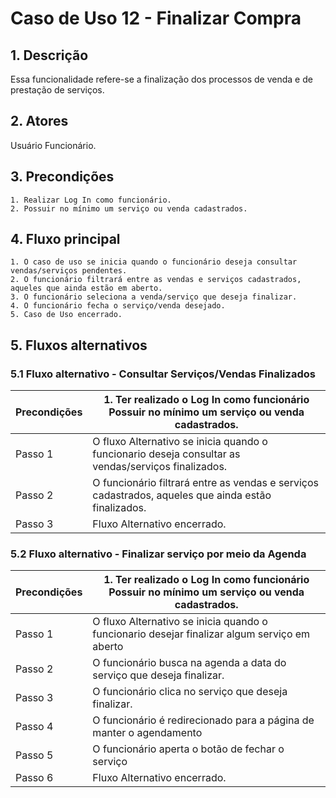 # Caso de Uso 12 - Finalizar Compra

## 1. Descrição
Essa funcionalidade refere-se a finalização dos processos de venda e de prestação de serviços.

## 2. Atores
Usuário Funcionário.

## 3. Precondições

	1. Realizar Log In como funcionário.
	2. Possuir no mínimo um serviço ou venda cadastrados.
 
## 4. Fluxo principal

    1. O caso de uso se inicia quando o funcionário deseja consultar vendas/serviços pendentes.
    2. O funcionário filtrará entre as vendas e serviços cadastrados, aqueles que ainda estão em aberto.
    3. O funcionário seleciona a venda/serviço que deseja finalizar.
    4. O funcionário fecha o serviço/venda desejado.
    5. Caso de Uso encerrado.

## 5. Fluxos alternativos

### 5.1 Fluxo alternativo - Consultar Serviços/Vendas Finalizados


| Precondições  |1. Ter realizado o Log In como funcionário Possuir no mínimo um serviço ou venda cadastrados.|
| --- | --- |
|  Passo 1   | O fluxo Alternativo se inicia quando o funcionario deseja consultar as vendas/serviços finalizados. |
|  Passo 2   | O funcionário filtrará entre as vendas e serviços cadastrados, aqueles que ainda estão finalizados.|
|  Passo 3  | Fluxo Alternativo encerrado. |


### 5.2 Fluxo alternativo - Finalizar serviço por meio da Agenda


| Precondições  |1. Ter realizado o Log In como funcionário Possuir no mínimo um serviço ou venda cadastrados.|
| --- | --- |
|  Passo 1   | O fluxo Alternativo se inicia quando o funcionario desejar finalizar algum serviço em aberto |
|  Passo 2   | O funcionário busca na agenda a data do serviço que deseja finalizar.|
|  Passo 3   | O funcionário clica no serviço que deseja finalizar.|
|  Passo 4   | O funcionário é redirecionado para a página de manter o agendamento|
|  Passo 5  | O funcionário aperta o botão de fechar o serviço|
|  Passo 6  | Fluxo Alternativo encerrado. |

